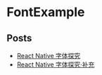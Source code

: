 # FontExample

## Posts

- [React Native 字体探究](https://keqingrong.cn/blog/2021-09-09-font-in-react-native/)
- [React Native 字体探究·补充](https://keqingrong.cn/blog/2021-09-11-font-in-react-native-2/)
